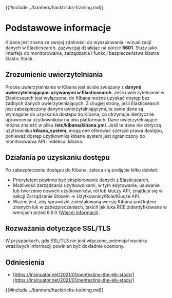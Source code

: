 {{#include ../banners/hacktricks-training.md}}

# Podstawowe informacje

Kibana jest znana ze swojej zdolności do wyszukiwania i wizualizacji danych w Elasticsearch, zazwyczaj działając na porcie **5601**. Służy jako interfejs do monitorowania, zarządzania i funkcji bezpieczeństwa klastra Elastic Stack.

## Zrozumienie uwierzytelniania

Proces uwierzytelniania w Kibana jest ściśle związany z **danymi uwierzytelniającymi używanymi w Elasticsearch**. Jeśli uwierzytelnianie w Elasticsearch jest wyłączone, do Kibana można uzyskać dostęp bez żadnych danych uwierzytelniających. Z drugiej strony, jeśli Elasticsearch jest zabezpieczony danymi uwierzytelniającymi, te same dane są wymagane do uzyskania dostępu do Kibana, co utrzymuje identyczne uprawnienia użytkowników na obu platformach. Dane uwierzytelniające można znaleźć w pliku **/etc/kibana/kibana.yml**. Jeśli te dane nie dotyczą użytkownika **kibana_system**, mogą one oferować szersze prawa dostępu, ponieważ dostęp użytkownika kibana_system jest ograniczony do monitorowania API i indeksu .kibana.

## Działania po uzyskaniu dostępu

Po zabezpieczeniu dostępu do Kibana, zaleca się podjęcie kilku działań:

- Priorytetem powinno być eksplorowanie danych z Elasticsearch.
- Możliwość zarządzania użytkownikami, w tym edytowanie, usuwanie lub tworzenie nowych użytkowników, ról lub kluczy API, znajduje się w sekcji Zarządzanie Stosem -> Użytkownicy/Role/Klucze API.
- Ważne jest, aby sprawdzić zainstalowaną wersję Kibana pod kątem znanych luk w zabezpieczeniach, takich jak luka RCE zidentyfikowana w wersjach przed 6.6.0 ([Więcej informacji](https://insinuator.net/2021/01/pentesting-the-elk-stack/index.html#ref2)).

## Rozważania dotyczące SSL/TLS

W przypadkach, gdy SSL/TLS nie jest włączone, potencjał wycieku wrażliwych informacji powinien być dokładnie oceniony.

## Odniesienia

- [https://insinuator.net/2021/01/pentesting-the-elk-stack/](https://insinuator.net/2021/01/pentesting-the-elk-stack/)

{{#include ../banners/hacktricks-training.md}}
